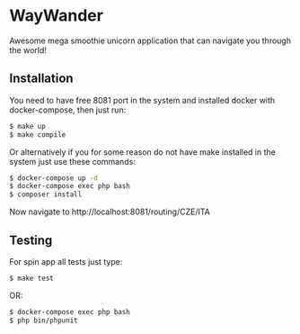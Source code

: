 # WayWander

Awesome mega smoothie unicorn application that can navigate you through the world! 

## Installation

You need to have free 8081 port in the system 
and installed docker with docker-compose, then just run: 

```bash
$ make up
$ make compile
```

Or alternatively if you for some reason do not have 
make installed in the system just use these commands: 

```bash
$ docker-compose up -d
$ docker-compose exec php bash
$ composer install
```

Now navigate to http://localhost:8081/routing/CZE/ITA

## Testing

For spin app all tests just type: 

```bash
$ make test
```

OR: 

```bash
$ docker-compose exec php bash
$ php bin/phpunit
```

